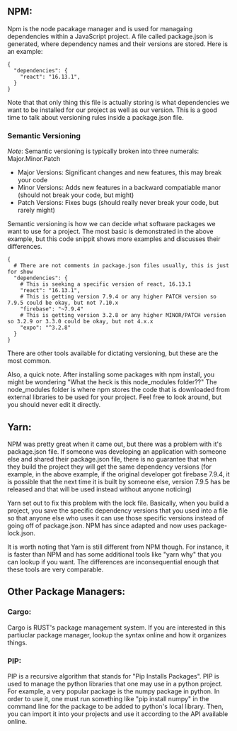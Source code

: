 ## NPM:

Npm is the node pacakage manager and is used for managaing dependencies within a JavaScript project. A file called package.json is generated, where dependency names and their versions are stored. Here is an example:

~~~~
{
  "dependencies": {
    "react": "16.13.1",
  }
}
~~~~

Note that that only thing this file is actually storing is what dependencies we want to be installed for our project as well as our version. This is a good time to talk about versioning rules inside a package.json file.

### Semantic Versioning
*Note*: Semantic versioning is typically broken into three numerals: Major.Minor.Patch
* Major Versions: Significant changes and new features, this may break your code
* Minor Versions: Adds new features in a backward compatiable manor (should not break your code, but might)
* Patch Versions: Fixes bugs (should really never break your code, but rarely might)

Semantic versioning is how we can decide what software packages we want to use for a project. The most basic is demonstrated in the above example, but this code snippit shows more examples and discusses their differences.

~~~~
{
  # There are not comments in package.json files usually, this is just for show
  "dependencies": {
    # This is seeking a specific version of react, 16.13.1
    "react": "16.13.1",
    # This is getting version 7.9.4 or any higher PATCH version so 7.9.5 could be okay, but not 7.10.x
    "firebase": "~7.9.4"
    # This is getting version 3.2.8 or any higher MINOR/PATCH version so 3.2.9 or 3.3.0 could be okay, but not 4.x.x
    "expo": "^3.2.8"
  }
}
~~~~

There are other tools available for dictating versioning, but these are the most common.

Also, a quick note. After installing some packages with npm install, you might be wondering "What the heck is this node_modules folder??" The node_modules folder is where npm stores the code that is downloaded from external libraries to be used for your project. Feel free to look around, but you should never edit it directly.

## Yarn:

NPM was pretty great when it came out, but there was a problem with it's package.json file. If someone was  developing an application with someone else and shared their package.json file, there is no guarantee that when they build the project they will get the same dependency versions (for example, in the above example, if the original developer got firebase 7.9.4, it is possible that the next time it is built by someone else, version 7.9.5 has be released and that will be used instead without anyone noticing)

Yarn set out to fix this problem with the lock file. Basically, when you build a project, you save the specific dependency versions that you used into a file so that anyone else who uses it can use those specific versions instead of going off of package.json. NPM has since adapted and now uses package-lock.json.

It is worth noting that Yarn is still different from NPM though. For instance, it is faster than NPM and has some additional tools like "yarn why" that you can lookup if you want. The differences are inconsequential enough that these tools are very comparable.

## Other Package Managers:

### Cargo:

Cargo is RUST's package management system. If you are interested in this partiuclar package manager, lookup the syntax online and how it organizes things.

### PIP:

PIP is a recursive algorithm that stands for "Pip Installs Packages". PIP is used to manage the python libraries that one may use in a python project. For example, a very popular package is the numpy package in python. In order to use it, one must run something like "pip install numpy" in the command line for the package to be added to python's local library. Then, you can import it into your projects and use it according to the API available online.
